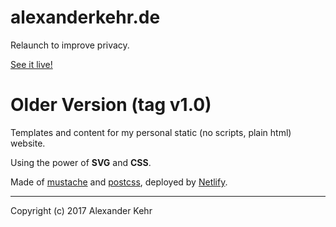 # alexanderkehr.de

Relaunch to improve privacy.

[See it live!](https://www.alexanderkehr.de/)

# Older Version (tag v1.0)

Templates and content for my personal static (no scripts, plain html) website.

Using the power of **SVG** and **CSS**.

Made of [mustache](https://github.com/janl/mustache.js) and [postcss](https://github.com/postcss/postcss), deployed by [Netlify](https://www.netlify.com/).

---

Copyright (c) 2017 Alexander Kehr
